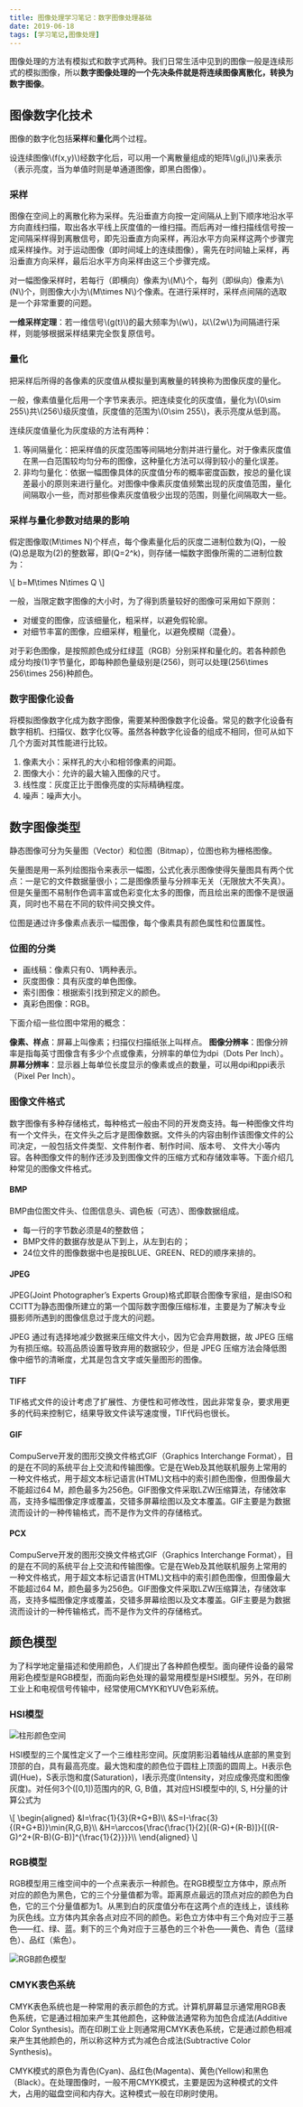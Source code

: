 ```yaml
---
title: 图像处理学习笔记：数字图像处理基础
date: 2019-06-18
tags: [学习笔记,图像处理]
---
```


图像处理的方法有模拟式和数字式两种。我们日常生活中见到的图像一般是连续形式的模拟图像，所以**数字图像处理的一个先决条件就是将连续图像离散化，转换为数字图像**。

<!--more-->

## 图像数字化技术

图像的数字化包括**采样**和**量化**两个过程。

设连续图像\\(f(x,y)\\)经数字化后，可以用一个离散量组成的矩阵\\(g(i,j)\\)来表示（表示亮度，当为单值时则是单通道图像，即黑白图像）。

### 采样

图像在空间上的离散化称为采样。先沿垂直方向按一定间隔从上到下顺序地沿水平方向直线扫描，取出各水平线上灰度值的一维扫描。而后再对一维扫描线信号按一定间隔采样得到离散信号，即先沿垂直方向采样，再沿水平方向采样这两个步骤完成采样操作。对于运动图像（即时间域上的连续图像），需先在时间轴上采样，再沿垂直方向采样，最后沿水平方向采样由这三个步骤完成。

对一幅图像采样时，若每行（即横向）像素为\\(M\\)个，每列（即纵向）像素为\\(N\\)个，则图像大小为\\(M\times N\\)个像素。在进行采样时，采样点间隔的选取是一个非常重要的问题。

**一维采样定理**：若一维信号\\(g(t)\\)的最大频率为\\(w\\)，以\\(2w\\)为间隔进行采样，则能够根据采样结果完全恢复原信号。

### 量化

把采样后所得的各像素的灰度值从模拟量到离散量的转换称为图像灰度的量化。

一般，像素值量化后用一个字节来表示。把连续变化的灰度值，量化为\\(0\sim 255\\)共\\(256\\)级灰度值，灰度值的范围为\\(0\sim 255\\)，表示亮度从低到高。

连续灰度值量化为灰度级的方法有两种：

1. 等间隔量化：把采样值的灰度范围等间隔地分割并进行量化。对于像素灰度值在黑—白范围较均匀分布的图像，这种量化方法可以得到较小的量化误差。
2. 非均匀量化：依据一幅图像具体的灰度值分布的概率密度函数，按总的量化误差最小的原则来进行量化。对图像中像素灰度值频繁出现的灰度值范围，量化间隔取小一些，而对那些像素灰度值极少出现的范围，则量化间隔取大一些。

### 采样与量化参数对结果的影响

假定图像取\(M\times N\)个样点，每个像素量化后的灰度二进制位数为\(Q\)，一般\(Q\)总是取为\(2\)的整数幂，即\(Q=2^k\)，则存储一幅数字图像所需的二进制位数为：

\\[
b=M\times N\times Q
\\]

一般，当限定数字图像的大小时，为了得到质量较好的图像可采用如下原则：

- 对缓变的图像，应该细量化，粗采样，以避免假轮廓。
- 对细节丰富的图像，应细采样，粗量化，以避免模糊（混叠）。

对于彩色图像，是按照颜色成分红绿蓝（RGB）分别采样和量化的。若各种颜色成分均按\(1\)字节量化，即每种颜色量级别是\(256\)，则可以处理\(256\times 256\times 256\)种颜色。

### 数字图像化设备

将模拟图像数字化成为数字图像，需要某种图像数字化设备。常见的数字化设备有数字相机、扫描仪、数字化仪等。虽然各种数字化设备的组成不相同，但可从如下几个方面对其性能进行比较。

1. 像素大小：采样孔的大小和相邻像素的间距。
2. 图像大小：允许的最大输入图像的尺寸。
3. 线性度：灰度正比于图像亮度的实际精确程度。
4. 噪声：噪声大小。

## 数字图像类型

静态图像可分为矢量图（Vector）和位图（Bitmap），位图也称为栅格图像。

矢量图是用一系列绘图指令来表示一幅图，公式化表示图像使得矢量图具有两个优点：一是它的文件数据量很小；二是图像质量与分辨率无关（无限放大不失真）。但是矢量图不易制作色调丰富或色彩变化太多的图像，而且绘出来的图像不是很逼真，同时也不易在不同的软件间交换文件。

位图是通过许多像素点表示一幅图像，每个像素具有颜色属性和位置属性。

### 位图的分类

- 画线稿：像素只有0、1两种表示。
- 灰度图像：具有灰度的单色图像。
- 索引图像：根据索引找到预定义的颜色。
- 真彩色图像：RGB。

下面介绍一些位图中常用的概念：

**像素、样点**：屏幕上叫像素；扫描仪扫描纸张上叫样点。
**图像分辨率**：图像分辨率是指每英寸图像含有多少个点或像素，分辨率的单位为dpi（Dots Per Inch）。
**屏幕分辨率**：显示器上每单位长度显示的像素或点的数量，可以用dpi和ppi表示（Pixel Per Inch）。

### 图像文件格式

数字图像有多种存储格式，每种格式一般由不同的开发商支持。每一种图像文件均有一个文件头，在文件头之后才是图像数据。文件头的内容由制作该图像文件的公司决定，一般包括文件类型、文件制作者、制作时间、版本号、 文件大小等内容。各种图像文件的制作还涉及到图像文件的压缩方式和存储效率等。下面介绍几种常见的图像文件格式。

#### BMP

BMP由位图文件头、位图信息头、调色板（可选）、图像数据组成。

- 每一行的字节数必须是4的整数倍；
- BMP文件的数据存放是从下到上，从左到右的；
- 24位文件的图像数据中也是按BLUE、GREEN、RED的顺序来排的。

#### JPEG

JPEG(Joint Photographer’s Experts Group)格式即联合图像专家组，是由ISO和CCITT为静态图像所建立的第一个国际数字图像压缩标准，主要是为了解决专业摄影师所遇到的图像信息过于庞大的问题。

JPEG 通过有选择地减少数据来压缩文件大小，因为它会弃用数据，故 JPEG 压缩为有损压缩。较高品质设置导致弃用的数据较少，但是 JPEG 压缩方法会降低图像中细节的清晰度，尤其是包含文字或矢量图形的图像。

#### TIFF

TIF格式文件的设计考虑了扩展性、方便性和可修改性，因此非常复杂，要求用更多的代码来控制它，结果导致文件读写速度慢，TIF代码也很长。

#### GIF

CompuServe开发的图形交换文件格式GIF（Graphics Interchange Format），目的是在不同的系统平台上交流和传输图像。它是在Web及其他联机服务上常用的一种文件格式，用于超文本标记语言(HTML)文档中的索引颜色图像，但图像最大不能超过64 M，颜色最多为256色。GIF图像文件采取LZW压缩算法，存储效率高，支持多幅图像定序或覆盖，交错多屏幕绘图以及文本覆盖。GIF主要是为数据流而设计的一种传输格式，而不是作为文件的存储格式。

#### PCX

CompuServe开发的图形交换文件格式GIF（Graphics Interchange Format），目的是在不同的系统平台上交流和传输图像。它是在Web及其他联机服务上常用的一种文件格式，用于超文本标记语言(HTML)文档中的索引颜色图像，但图像最大不能超过64 M，颜色最多为256色。GIF图像文件采取LZW压缩算法，存储效率高，支持多幅图像定序或覆盖，交错多屏幕绘图以及文本覆盖。GIF主要是为数据流而设计的一种传输格式，而不是作为文件的存储格式。

## 颜色模型

为了科学地定量描述和使用颜色，人们提出了各种颜色模型。面向硬件设备的最常用彩色模型是RGB模型，而面向彩色处理的最常用模型是HSI模型。另外，在印刷工业上和电视信号传输中，经常使用CMYK和YUV色彩系统。

### HSI模型

![柱形颜色空间](../images/图像处理_柱形颜色空间.jpg)

HSI模型的三个属性定义了一个三维柱形空间。灰度阴影沿着轴线从底部的黑变到顶部的白，具有最高亮度。最大饱和度的颜色位于圆柱上顶面的圆周上。H表示色调(Hue)，S表示饱和度(Saturation)，I表示亮度(Intensity，对应成像亮度和图像灰度)。对任何3个\([0,1]\)范围内的R, G, B值，其对应HSI模型中的I, S, H分量的计算公式为

\\[
\begin{aligned}
&I=\frac{1}{3}(R+G+B)\\\\
&S=I-\frac{3}{(R+G+B)}\min\{R,G,B\}\\\\
&H=\arccos\{\frac{\frac{1}{2}[(R-G)+(R-B)]}{[(R-G)^2+(R-B)(G-B)]^{\frac{1}{2}}}\}\\\\
\end{aligned}
\\]

### RGB模型

RGB模型用三维空间中的一个点来表示一种颜色。在RGB模型立方体中，原点所对应的颜色为黑色，它的三个分量值都为零。距离原点最远的顶点对应的颜色为白色，它的三个分量值都为1。从黑到白的灰度值分布在这两个点的连线上，该线称为灰色线。立方体内其余各点对应不同的颜色。彩色立方体中有三个角对应于三基色——红、绿、蓝。剩下的三个角对应于三基色的三个补色——黄色、青色（蓝绿色）、品红（紫色）。

![RGB颜色模型](../images/图像处理_RGB颜色模型.jpg)

### CMYK表色系统

CMYK表色系统也是一种常用的表示颜色的方式。计算机屏幕显示通常用RGB表色系统，它是通过相加来产生其他颜色，这种做法通常称为加色合成法(Additive  Color  Synthesis)。而在印刷工业上则通常用CMYK表色系统，它是通过颜色相减来产生其他颜色的，所以称这种方式为减色合成法(Subtractive Color Synthesis)。

CMYK模式的原色为青色(Cyan)、品红色(Magenta)、黄色(Yellow)和黑色（Black）。在处理图像时，一般不用CMYK模式，主要是因为这种模式的文件大，占用的磁盘空间和内存大。这种模式一般在印刷时使用。
